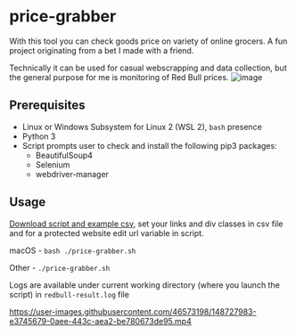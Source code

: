# price-grabber
With this tool you can check goods price on variety of online grocers. A fun project originating from a bet I made with a friend.

Technically it can be used for casual webscrapping and data collection, but the general purpose for me is monitoring of Red Bull prices.
![image](https://user-images.githubusercontent.com/46573198/148906394-c99bce72-95e1-433a-9a53-178b664030c4.png)

## Prerequisites
- Linux or Windows Subsystem for Linux 2 (WSL 2), `bash` presence
- Python 3
- Script prompts user to check and install the following pip3 packages:
  - BeautifulSoup4
  - Selenium
  - webdriver-manager
## Usage
[Download script and example csv](https://github.com/vazome/price-grabber/releases), set your links and div classes in csv file and for a protected website edit url variable in script.

macOS - `bash ./price-grabber.sh`

Other - `./price-grabber.sh`

Logs are available under current working directory (where you launch the script) in `redbull-result.log` file

https://user-images.githubusercontent.com/46573198/148727983-e3745679-0aee-443c-aea2-be780673de95.mp4
